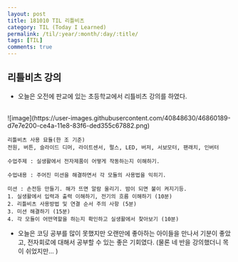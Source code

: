 ```yaml
---
layout: post
title: 181010 TIL 리틀비츠
category: TIL (Today I Learned)
permalink: /til/:year/:month/:day/:title/
tags: [TIL]
comments: true
---
```


## 리틀비츠 강의
- 오늘은 오전에 판교에 있는 초등학교에서 리틀비츠 강의를 하였다.
<br>
![image](https://user-images.githubusercontent.com/40848630/46860189-d7e7e200-ce4a-11e8-83f6-ded355c67882.png)
<br>

```text
리틀비츠 사용 묘듈(한 조 기준)
전원, 버튼, 슬라이드 디머, 라이트센서, 펄스, LED, 버저, 서보모터, 팬래치, 인버터

수업주제 : 실생활에서 전자제품이 어떻게 작동하는지 이해하기.

수업내용 : 주어진 미션을 해결하면서 각 모듈의 사용법을 익히기.

미션 : 손전등 만들기. 해가 뜨면 알람 울리기. 밤이 되면 불이 켜지기등.
1. 실생활에서 입력과 출력 이해하기, 전기의 흐름 이해하기 (10분)
2. 리틀비츠 사용방법 및 연결 순서 주의 사항 (5분)
3. 미션 해결하기 (15분)
4. 각 모듈이 어떤역할을 하는지 확인하고 실생활에서 찾아보기 (10분)
```

- 오늘은 코딩 공부를 많이 못했지만 오랜만에 좋아하는 아이들을 만나서 기분이 좋았고, 전자회로에 대해서 공부할 수 있는 좋은 기회였다. (물론 네 반을 강의했더니 목이 쉬었지만...  )